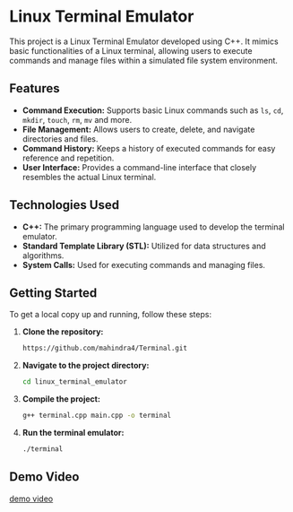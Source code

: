 # Linux Terminal Emulator

This project is a Linux Terminal Emulator developed using C++. It mimics basic functionalities of a Linux terminal, allowing users to execute commands and manage files within a simulated file system environment.

## Features

- **Command Execution:** Supports basic Linux commands such as `ls`, `cd`, `mkdir`, `touch`, `rm`, `mv` and more.
- **File Management:** Allows users to create, delete, and navigate directories and files.
- **Command History:** Keeps a history of executed commands for easy reference and repetition.
- **User Interface:** Provides a command-line interface that closely resembles the actual Linux terminal.

## Technologies Used

- **C++:** The primary programming language used to develop the terminal emulator.
- **Standard Template Library (STL):** Utilized for data structures and algorithms.
- **System Calls:** Used for executing commands and managing files.

## Getting Started

To get a local copy up and running, follow these steps:

1. **Clone the repository:**
   ```bash
   https://github.com/mahindra4/Terminal.git
2. **Navigate to the project directory:**
   ```bash
   cd linux_terminal_emulator
3. **Compile the project:**
   ```bash
   g++ terminal.cpp main.cpp -o terminal
4. **Run the terminal emulator:**
   ```bash
   ./terminal

## Demo Video
[demo video](https://drive.google.com/file/d/1ir-s1ueLaBPf6Ju0Udya2t2aLYCGT7OG/view?usp=sharing)
